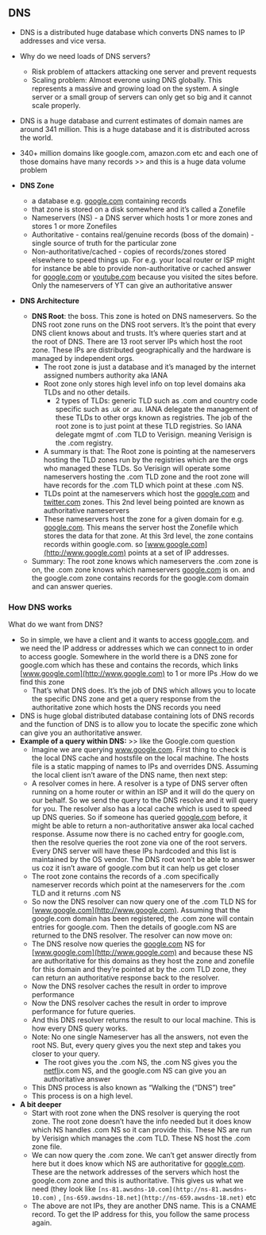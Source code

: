 ## DNS

- DNS is a distributed huge database which converts DNS names to IP addresses and vice versa.
- Why do we need loads of DNS servers?
  - Risk problem of attackers attacking one server and prevent requests
  - Scaling problem: Almost everone using DNS globally. This represents a massive and growing load on the system. A single server or a small group of servers can only get so big and it cannot scale properly.
- DNS is a huge database and current estimates of domain names are around 341 million. This is a huge database and it is distributed across the world.
- 340+ million domains like google.com, amazon.com etc and each one of those domains have many records >> and this is a huge data volume problem

- **DNS Zone**
    - a database e.g. [google.com](http://google.com) containing records
    - that zone is stored on a disk somewhere and it’s called a Zonefile
    - Nameservers (NS) - a DNS server which hosts 1 or more zones and stores 1 or more Zonefiles
    - Authoritative - contains real/genuine records (boss of the domain) - single source of truth for the particular zone
    - Non-authoritative/cached - copies of records/zones stored elsewhere to speed things up. For e.g. your local router or ISP might for instance be able to provide non-authoritative or cached answer for [google.com](http://google.com) or [youtube.com](http://youtube.com) because you visited the sites before. Only the nameservers of YT can give an authoritative answer

- **DNS Architecture**
    - **DNS Root**: the boss. This zone is hoted on DNS nameservers. So the DNS root zone runs on the DNS root servers. It’s the point that every DNS client knows about and trusts. It’s where queries start and at the root of DNS. There are 13 root server IPs which host the root zone. These IPs are distributed geographically and the hardware is managed by independent orgs.
        - The root zone is just a database and it’s managed by the internet assigned numbers authority aka IANA
        - Root zone only stores high level info on top level domains aka TLDs and no other details.
            - 2 types of TLDs: generic TLD such as .com and country code specific such as .uk or .au. IANA delegate the management of these TLDs to other orgs known as registries. The job of the root zone is to just point at these TLD registries. So IANA delegate mgmt of .com TLD to Verisign. meaning Verisign is the .com registry.
        - A summary is that: The Root zone is pointing at the nameservers hosting the TLD zones run by the registries which are the orgs who managed these TLDs. So Verisign will operate some nameservers hosting the .com TLD zone and the root zone will have records for the .com TLD which point at these .com NS.
        - TLDs point at the nameservers which host the [google.com](http://google.com) and [twitter.com](http://twitter.com) zones. This 2nd level being pointed are known as authoritative nameservers
        - These nameservers host the zone for a given domain for e.g. [google.com](http://google.com). This means the server host the Zonefile which stores the data for that zone. At this 3rd level, the zone contains records within google.com. so [www.google.com](http://www.google.com) points at a set of IP addresses.
    - Summary: The root zone knows which nameservers the .com zone is on, the .com zone knows which nameservers [google.com](http://google.com) is on. and the google.com zone contains records for the google.com domain and can answer queries.

### How DNS works

What do we want from DNS?

- So in simple, we have a client and it wants to access [google.com](http://google.com). and we need the IP address or addresses which we can connect to in order to access google. Somewhere in the world there is a DNS zone for google.com which has these and contains the records, which links [www.google.com](http://www.google.com) to 1 or more IPs .How do we find this zone
    - That’s what DNS does. It’s the job of DNS which allows you to locate the specific DNS zone and get a query response from the authoritative zone which hosts the DNS records you need
- DNS is huge global distributed database containing lots of DNS records and the function of DNS is to allow you to locate the specific zone which can give you an authoritative answer.
- **Example of a query within DNS:** >> like the Google.com question
    - Imagine we are querying www.google.com. First thing to check is the local DNS cache and hostsfile on the local machine. The hosts file is a static mapping of names to IPs and overrides DNS. Assuming the local client isn’t aware of the DNS name, then next step:
    - A resolver comes in here. A resolver is a type of DNS server often running  on a home router or within an ISP and it will do the query on our behalf. So we send the query to the DNS resolve and it will query for you. The resolver also has a local cache which is used to speed up DNS queries. So if someone has queried [google.com](http://google.com) before, it might be able to return a non-authoritative answer aka local cached response. Assume now there is no cached entry for google.com, then the resolve queries the root zone via one of the root servers. Every DNS server will have these IPs hardcoded and this list is maintained by the OS vendor. The DNS root won’t be able to answer us coz it isn’t aware of google.com but it can help us get closer
    - The root zone contains the records of a .com specifically nameserver records which point at the nameservers for the .com TLD and it returns .com NS
    - So now the DNS resolver can now query one of the .com TLD NS for [www.google.com](http://www.google.com). Assuming that the google.com domain has been registered, the .com zone will contain entries for google.com. Then the details of google.com NS are returned to the DNS resolver. The resolver can now move on:
    - The DNS resolve now queries the [google.com](http://google.com) NS for [www.google.com](http://www.google.com) and because these NS are authoritative for this domains as they host the zone and zonefile for this domain and they’re pointed at by the .com TLD zone, they can return an authoritative response back to the resolver.
    - Now the DNS resolver caches the result in order to improve performance
    - Now the DNS resolver caches the result in order to improve performance for future queries.
    - And this DNS resolver returns the result to our local machine. This is how every DNS query works.
    - Note: No one single Nameserver has all the answers, not even the root NS. But, every query gives you the next step and takes you closer to your query.
        - The root gives you the .com NS, the .com NS gives you the [netfli](http://netflic.com)x.com NS, and the google.com NS can give you an authoritative answer
    - This DNS process is also known as “Walking the (”DNS”) tree”
    - This process is on a high level.
- **A bit deeper**
    - Start with root zone when the DNS resolver is querying the root zone. The root zone doesn’t have the info needed but it does know which NS handles .com NS so it can provide this. These NS are run by Verisign which manages the .com TLD. These NS host the .com zone file.
    - We can now query the .com zone. We can’t get answer directly from here but it does know which NS are authoritative for [google.com](http://google.com). These are the network addresses of the servers which host the google.com zone and this is authoritative. This gives us what we need (they look like `[ns-81.awsdns-10.com](http://ns-81.awsdns-10.com)` , `[ns-659.awsdns-18.net](http://ns-659.awsdns-18.net)` etc
    - The above are not IPs, they are another DNS name. This is a CNAME record. To get the IP address for this, you follow the same process again.
